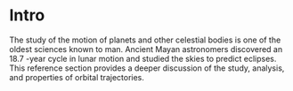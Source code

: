 # Intro

The study of the motion of planets and other celestial bodies is one of the 
oldest sciences known to man. Ancient Mayan astronomers discovered an 18.7 
-year cycle in lunar motion and studied the skies to predict eclipses. This 
reference section provides a deeper discussion of the study, analysis, and 
properties of orbital trajectories.